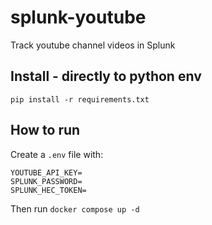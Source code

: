 # splunk-youtube
Track youtube channel videos in Splunk
## Install - directly to python env
`pip install -r requirements.txt`

## How to run
Create a `.env` file with:
```
YOUTUBE_API_KEY=
SPLUNK_PASSWORD=
SPLUNK_HEC_TOKEN=
```
Then run `docker compose up -d`
